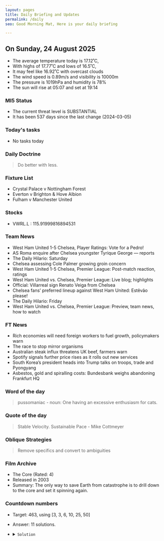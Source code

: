 ```yaml
---
layout: pages
title: Daily Briefing and Updates
permalink: /daily
seo: Good Morning Mat, Here is your daily briefing

---
```


<!-- weather_marker starts -->
## On Sunday, 24 August 2025

- The average temperature today is 17.12˚C,
- With highs of 17.77˚C and lows of 16.5˚C,
- It may feel like 16.92˚C with overcast clouds
- The wind speed is 0.89m/s and visibility is 10000m
- The pressure is 1019hPa and humidity is 78%
- The sun will rise at 05:07 and set at 19:14

<!-- weather_marker ends -->

### MI5 Status
<!-- threat_marker starts -->
- The current threat level is <span class="highlighter">SUBSTANTIAL</span>
- It has been 537 days since the last change (2024-03-05)

<!-- threat_marker ends -->

### Today's tasks
<!-- task_marker starts -->
- No tasks today
<!-- task_marker ends -->

### Daily Doctrine
<!-- doctrine_marker starts -->
> Do better with less.
<!-- doctrine_marker ends -->

### Fixture List

<!-- fixture_marker starts -->
- Crystal Palace v Nottingham Forest
- Everton v Brighton & Hove Albion
- Fulham v Manchester United
<!-- fixture_marker ends -->

### Stocks

<!-- stocks_marker starts -->

- VWRL.L : 115.91999816894531 

<!-- stocks_marker ends -->

### Team News
<!-- news_marker starts -->

- West Ham United 1-5 Chelsea, Player Ratings: Vote for a Pedro!
- AS Roma enquire after Chelsea youngster Tyrique George — reports
- The Daily Hilario: Saturday
- Chelsea assessing Cole Palmer growing groin concern
- West Ham United 1-5 Chelsea, Premier League: Post-match reaction, ratings
- West Ham United vs. Chelsea, Premier League: Live blog; highlights
- Official: Villarreal sign Renato Veiga from Chelsea
- Chelsea fans’ preferred lineup against West Ham United: Estêvão please!
- The Daily Hilario: Friday
- West Ham United vs. Chelsea, Premier League: Preview, team news, how to watch

<!-- news_marker ends -->

### FT News

<!-- ftnews_marker starts -->

- Rich economies will need foreign workers to fuel growth, policymakers warn
- The race to stop mirror organisms
- Australian steak influx threatens UK beef, farmers warn
- Spotify signals further price rises as it rolls out new services
- South Korea’s president heads into Trump talks on troops, trade and Pyongyang
- Asbestos, gold and spiralling costs: Bundesbank weighs abandoning Frankfurt HQ

<!-- ftnews_marker ends -->

### Word of the day

<!-- word_marker starts -->

 > pussomaniac - noun: One having an excessive enthusiasm for cats.

<!-- word_marker ends -->

### Quote of the day
<!-- quote_marker starts -->

> Stable Velocity. Sustainable Pace - Mike Cottmeyer

<!-- quote_marker ends -->

### Oblique Strategies
<!-- eno_marker starts -->
> Remove specifics and convert to ambiguities

<!-- eno_marker ends -->

### Film Archive

<!-- film_marker starts -->
- The Core (Rated: 4)
- Released in 2003
- Summary: The only way to save Earth from catastrophe is to drill down to the core and set it spinning again.
<!-- film_marker ends -->

### Countdown numbers
<!-- game_marker starts -->

- Target: 463, using [3, 3, 6, 10, 25, 50]
- Answer: 11 solutions.

- <details><summary><code>Solution</code></summary>

  Solution: ( 50 + 25 ) x 6 + 10 + 3

   </details>

<!-- game_marker ends -->
